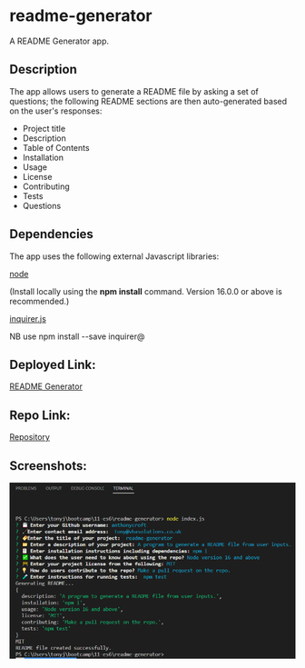 # readme-generator
A README Generator app.

## Description
The app allows users to generate a README file by asking a set of questions; the following README sections are then auto-generated based on the user's responses:

- Project title
- Description
- Table of Contents
- Installation
- Usage
- License
- Contributing
- Tests
- Questions

## Dependencies
The app uses the following external Javascript libraries:

[node](https://nodejs.org/en/)

(Install locally using the **npm install** command. Version 16.0.0 or above is recommended.)

[inquirer.js](https://www.npmjs.com/package/inquirer)

NB use npm install --save inquirer@<version>

## Deployed Link:

[README Generator](https://anthonycroft.github.io/readme-generator/)

## Repo Link:

[Repository](https://github.com/anthonycroft/readme-generator)

## Screenshots:

![README Generator Console Application](https://github.com/anthonycroft/readme-generator/blob/main/assets/images/readme-generator.png)

